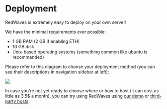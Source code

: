 # Deployment

RedWaves is extremely easy to deploy on your own server!

We have the minimal requirements ever possible:

- 1 GB RAM (2 GB if enabling ETH)
- 10 GB disk
- Unix-based operating systems (something common like ubuntu is recommended)

Please refer to this diagram to choose your deployment method (you can see their descriptions in navigation sidebar at left):

![](<../.gitbook/assets/RedWaves Deployment.png>)

In case you're not yet ready to choose where or how to host (it can cost as little as 3.5$ a month), you can try using RedWaves using [our demo](https://admin.RedWaves.ai) or [third-party hosts](thirdpartyhosting.md).
